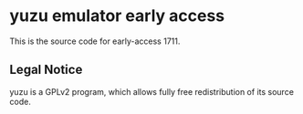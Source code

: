 yuzu emulator early access
=============

This is the source code for early-access 1711.

## Legal Notice

yuzu is a GPLv2 program, which allows fully free redistribution of its source code.